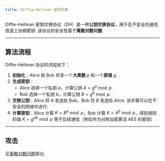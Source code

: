 ```yaml
---
title: Diffie-Hellman 密钥交换
---
```


Diffie-Hellman 密钥交换协议（DH）是一种**公钥交换协议**，用于在不安全的通信信道上协商密钥. 该协议的安全性基于**离散对数问题**.

---

## 算法流程

Diffie-Hellman 协议的流程如下：

1. **初始化**：Alice 和 Bob 共享一个**大素数** $p$ 和一个**原根** $g$.
2. **生成密钥**：
    - Alice 选择一个私钥 $a$，计算公钥 $A = g^a \bmod p$.
    - Bob 选择一个私钥 $b$，计算公钥 $B = g^b \bmod p$.
3. **交换公钥**：Alice 将 $A$ 发送给 Bob，Bob 将 $B$ 发送给 Alice. 该步骤可以在不安全的网络中进行.
4. **计算密钥**：Alice 计算 $K = B^a \bmod p$，Bob 计算 $K = A^b \bmod p$，得到相同的值 $K = g^{ab}\bmod p$ 用于后续通信（例如作为对称加密算法 AES 的密钥）.

---

## 攻击

见[离散对数问题](./basis#6)部分.
